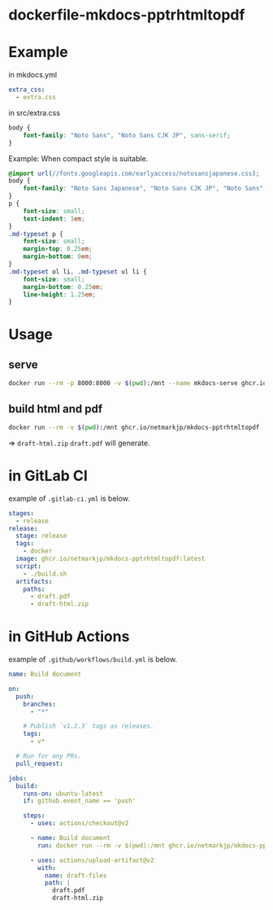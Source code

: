 # dockerfile-mkdocs-pptrhtmltopdf

# Example

in mkdocs.yml

```yaml
extra_css:
  - extra.css
```

in src/extra.css

```css
body {
    font-family: "Noto Sans", "Noto Sans CJK JP", sans-serif;
}
```

Example: When compact style is suitable.

```css
@import url(//fonts.googleapis.com/earlyaccess/notosansjapanese.css);
body {
    font-family: "Noto Sans Japanese", "Noto Sans CJK JP", "Noto Sans", sans-serif;
}
p {
    font-size: small;
    text-indent: 1em;
}
.md-typeset p {
    font-size: small;
    margin-top: 0.25em;
    margin-bottom: 0em;
}
.md-typeset ol li, .md-typeset ul li {
    font-size: small;
    margin-bottom: 0.25em;
    line-height: 1.25em;
}
```

# Usage

## serve

```bash
docker run --rm -p 8000:8000 -v $(pwd):/mnt --name mkdocs-serve ghcr.io/netmarkjp/mkdocs-pptrhtmltopdf mkdocs serve
```

## build html and pdf

```bash
docker run --rm -v $(pwd):/mnt ghcr.io/netmarkjp/mkdocs-pptrhtmltopdf
```

=> `draft-html.zip` `draft.pdf` will generate.

# in GitLab CI

example of `.gitlab-ci.yml` is below.

```yaml
stages:
  - release
release:
  stage: release
  tags:
    - docker
  image: ghcr.io/netmarkjp/mkdocs-pptrhtmltopdf:latest
  script:
    - ./build.sh
  artifacts:
    paths:
      - draft.pdf
      - draft-html.zip
```

# in GitHub Actions

example of `.github/workflows/build.yml` is below.

```yaml
name: Build document

on:
  push:
    branches:
      - "*"

    # Publish `v1.2.3` tags as releases.
    tags:
      - v*

  # Run for any PRs.
  pull_request:

jobs:
  build:
    runs-on: ubuntu-latest
    if: github.event_name == 'push'

    steps:
      - uses: actions/checkout@v2

      - name: Build document
        run: docker run --rm -v $(pwd):/mnt ghcr.io/netmarkjp/mkdocs-pptrhtmltopdf:latest

      - uses: actions/upload-artifact@v2
        with:
          name: draft-files
          path: |
            draft.pdf
            draft-html.zip
```
